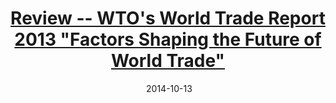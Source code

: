 ---
layout: post
title: <a href='/assets/pdf/wto_review_print.pdf' target="_blank"> Review -- WTO's World Trade Report 2013 "Factors Shaping the Future of World Trade"</a>
date:  2014-10-13 
description: Why has world trade grown so much over the last few decades? How will world trade evolve in the future and raise challenges for the multilateral trading system? These are the questions the WTO’s World Trade Report 2013 aims to answer. 
tags: International_Trade
categories: English
---